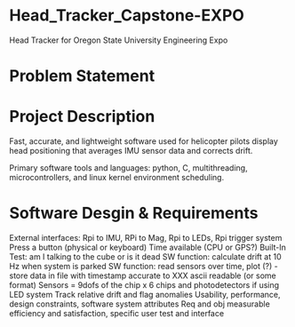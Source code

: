 # Head_Tracker_Capstone-EXPO
Head Tracker for Oregon State University Engineering Expo

# Problem Statement 


# Project Description 


Fast, accurate, and lightweight software used for helicopter pilots display head positioning that averages IMU sensor data and corrects drift. 

Primary software tools and languages: python, C, multithreading, microcontrollers, and linux kernel environment scheduling.

# Software Desgin & Requirements
External interfaces: Rpi to IMU, RPi to Mag, Rpi to LEDs, Rpi trigger system
Press a button (physical or keyboard)
Time available (CPU or GPS?)
Built-In Test: am I talking to the cube or is it dead
SW function: calculate drift at 10 Hz when system is parked
SW function: read sensors over time, plot (?) - store data in file with timestamp accurate to XXX ascii readable (or some format)
Sensors = 9dofs of the chip x 6 chips and photodetectors if using LED system
Track relative drift and flag anomalies
Usability, performance, design constraints, software system attributes
Req and obj measurable efficiency and satisfaction, specific user test and interface
